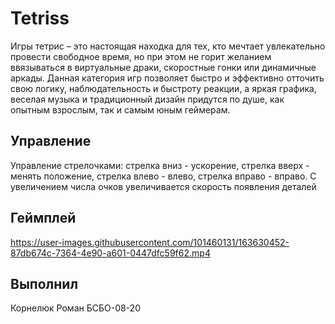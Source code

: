 # Tetriss

Игры тетрис – это настоящая находка для тех, кто мечтает увлекательно провести свободное время, но при этом не горит желанием ввязываться в виртуальные драки, скоростные гонки или динамичные аркады. Данная категория игр позволяет быстро и эффективно отточить свою логику, наблюдательность и быстроту реакции, а яркая графика, веселая музыка и традиционный дизайн придутся по душе, как опытным взрослым, так и самым юным геймерам.

## Управление 

Управление стрелочками: стрелка вниз - ускорение, стрелка вверх - менять положение, стрелка влево - влево, стрелка вправо - вправо. С увеличением числа очков увеличивается скорость появления деталей 

## Геймплей 


https://user-images.githubusercontent.com/101460131/163630452-87db674c-7364-4e90-a601-0447dfc59f62.mp4

 

## Выполнил 
Корнелюк Роман БСБО-08-20
